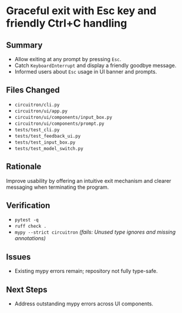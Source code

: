 # Graceful exit with Esc key and friendly Ctrl+C handling

## Summary
- Allow exiting at any prompt by pressing `Esc`.
- Catch `KeyboardInterrupt` and display a friendly goodbye message.
- Informed users about `Esc` usage in UI banner and prompts.

## Files Changed
- `circuitron/cli.py`
- `circuitron/ui/app.py`
- `circuitron/ui/components/input_box.py`
- `circuitron/ui/components/prompt.py`
- `tests/test_cli.py`
- `tests/test_feedback_ui.py`
- `tests/test_input_box.py`
- `tests/test_model_switch.py`

## Rationale
Improve usability by offering an intuitive exit mechanism and clearer messaging when terminating the program.

## Verification
- `pytest -q`
- `ruff check .`
- `mypy --strict circuitron` *(fails: Unused type ignores and missing annotations)*

## Issues
- Existing mypy errors remain; repository not fully type-safe.

## Next Steps
- Address outstanding mypy errors across UI components.
